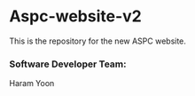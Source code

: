 # Aspc-website-v2

This is the repository for the new ASPC website. 

### Software Developer Team:
Haram Yoon